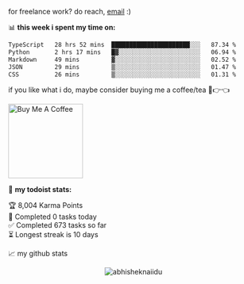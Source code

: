 for freelance work? do reach, [email](mailto:abhishknads.work@gmail.com) :)

📊 **this week i spent my time on:**
<!--START_SECTION:waka-->

```txt
TypeScript   28 hrs 52 mins  ██████████████████████░░░   87.34 %
Python       2 hrs 17 mins   █▓░░░░░░░░░░░░░░░░░░░░░░░   06.94 %
Markdown     49 mins         ▓░░░░░░░░░░░░░░░░░░░░░░░░   02.52 %
JSON         29 mins         ▒░░░░░░░░░░░░░░░░░░░░░░░░   01.47 %
CSS          26 mins         ▒░░░░░░░░░░░░░░░░░░░░░░░░   01.31 %
```

<!--END_SECTION:waka-->

if you like what i do, maybe consider buying me a coffee/tea 🥺👉👈

<a href="https://www.buymeacoffee.com/abhisheknaiidu" target="_blank"><img src="https://cdn.buymeacoffee.com/buttons/v2/default-red.png" alt="Buy Me A Coffee" width="150" ></a>

🚧 **my todoist stats:**
<!-- TODO-IST:START -->
🏆  8,004 Karma Points           
🌸  Completed 0 tasks today           
✅  Completed 673 tasks so far           
⏳  Longest streak is 10 days
<!-- TODO-IST:END -->


📈 my github stats

<p align="center"> <img src="https://github-readme-stats.vercel.app/api?username=abhisheknaiidu&show_icons=true&theme=gotham" alt="abhisheknaiidu" />




